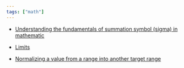 ```yaml
---
tags: ["math"]
---
```


- [Understanding the fundamentals of summation symbol (sigma) in mathematic](Understanding%20the%20fundamentals%20of%20summation%20symbol%20(sigma)%20in%20mathematic.md)

- [Limits](Limits.md)

- [Normalizing a value from a range into another target range](Normalizing%20a%20value%20from%20a%20range%20into%20another%20target%20range.md)